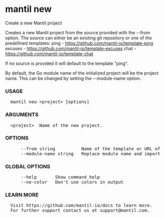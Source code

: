 
# mantil new

Create a new Mantil project

Creates a new Mantil project from the source provided with the --from option.
The source can either be an existing git repository or one of the predefined templates:
ping    - https://github.com/mantil-io/template-ping
excuses - https://github.com/mantil-io/template-excuses
chat    - https://github.com/mantil-io/template-chat

If no source is provided it will default to the template "ping".

By default, the Go module name of the initialized project will be the project name.
This can be changed by setting the --module-name option.

### USAGE
<pre>
  mantil new &lt;project&gt; [options]
</pre>
### ARGUMENTS
<pre>
  &lt;project&gt;  Name of the new project.
</pre>
### OPTIONS
<pre>
      --from string          Name of the template or URL of the repository that will be used as one
      --module-name string   Replace module name and import paths
</pre>
### GLOBAL OPTIONS
<pre>
      --help       Show command help
      --no-color   Don't use colors in output
</pre>
### LEARN MORE
<pre>
  Visit https://github.com/mantil-io/docs to learn more.
  For further support contact us at support@mantil.com.
</pre>
